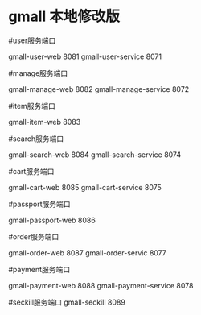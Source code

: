 # gmall 本地修改版

#user服务端口

gmall-user-web 8081
gmall-user-service 8071

#manage服务端口

gmall-manage-web 8082
gmall-manage-service 8072

#item服务端口

gmall-item-web 8083

#search服务端口

gmall-search-web 8084
gmall-search-service 8074

#cart服务端口

gmall-cart-web 8085
gmall-cart-service 8075

#passport服务端口

gmall-passport-web 8086

#order服务端口

gmall-order-web 8087
gmall-order-servic 8077

#payment服务端口

gmall-payment-web 8088
gmall-payment-service 8078

#seckill服务端口
gmall-seckill 8089

